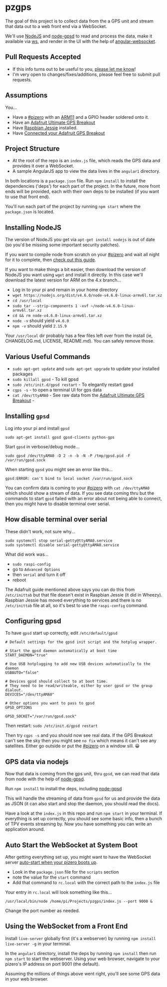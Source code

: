 # pzgps
The goal of this project is to collect data from the a GPS unit and stream that data out to a web front end via a WebSocket.

We'll use [NodeJS](https://nodejs.org/en/download/package-manager/#debian-and-ubuntu-based-linux-distributions) and [node-gpsd](https://github.com/eelcocramer/node-gpsd) to read and process the data, make it available via  [ws](https://www.npmjs.com/package/ws), and render in the UI with the help of [angular-websocket](https://github.com/AngularClass/angular-websocket).

## Pull Requests Accepted
* If this info turns out to be useful to you, [please let me know](https://twitter.com/dankapusta)!
* I'm very open to changes/fixes/additions, please feel free to submit pull requests.

## Assumptions
You...
* Have a [#pizero](https://www.raspberrypi.org/products/pi-zero/) with an [ARM11](https://en.wikipedia.org/wiki/ARM11) and a GPIO header soldered onto it.
* Have an [Adafruit Ultimate GPS Breakout](https://www.adafruit.com/product/746)
* Have [Raspbian Jessie](https://www.raspberrypi.org/downloads/raspbian/) installed.
* Have [Connected your Adafruit GPS Breakout](https://learn.adafruit.com/adafruit-ultimate-gps-on-the-raspberry-pi/using-uart-instead-of-usb)

## Project Structure

* At the root of the repo is an `index.js` file, which reads the GPS data and provides it over a WebSocket.
* A sample AngularJS app to view the data lives in the `angular1` directory.

In both locations is a `package.json` file. Run `npm install` to install the dependencies ('deps') for each part of the project. In the future, more front ends will be provided, each with their own deps to be installed (if you want to use that front end).

You'll run each part of the project by running `npm start` where the `package.json` is located.


## Installing NodeJS
The version of NodeJS you get via `apt-get install nodejs` is out of date (so you'd be missing some important security patches).

If you want to compile node from scratch on your [#pizero](https://www.raspberrypi.org/products/pi-zero/) and wait all night for it to complete, then [check out this guide](https://www.youtube.com/watch?v=J6g53Hm0rq4).

If you want to make things a bit easier, then download the version of NodeJS you want using `wget` and install it directly. In this case we'll download the latest version for ARM on the 4.x branch...
* Log in to your pi and remain in your home directory
* `wget https://nodejs.org/dist/v4.6.0/node-v4.6.0-linux-armv6l.tar.xz`
* `cd /usr/local`
* `sudo tar --strip-components 1 -xvf ~/node-v4.6.0-linux-armv6l.tar.xz`
* `cd && rm node-v4.6.0-linux-armv6l.tar.xz`
* `node -v` should yield `v4.6.0`
* `npm -v` should yield `2.15.9`

Your `/usr/local` dir probably has a few files left over from the install (ie, CHANGELOG.md, LICENSE, README.md). You can safely remove those.


## Various Useful Commands
* `sudo apt-get update` and `sudo apt-get upgrade` to update your installed packages
* `sudo killall gpsd` - To kill gpsd
* `sudo /etc/init.d/gpsd restart` - To elegantly restart gpsd
* `cgps -s` - to open a terminal UI for gps data
* `cat /dev/ttyAMA0` - See raw data from the [Adafruit Ultimate GPS Breakout](https://www.adafruit.com/product/746) -


## Installing `gpsd`
Log into your pi and install `gpsd`

    sudo apt-get install gpsd gpsd-clients python-gps

Start `gpsd` in verbose/debug mode...

    sudo gpsd /dev/ttyAMA0 -D 2 -n -b -N -P /tmp/gpsd.pid -F /var/run/gpsd.sock

When starting `gpsd` you might see an error like this...

    gpsd:ERROR: can't bind to local socket /var/run/gpsd.sock

You can confirm data is coming to your [#pizero](https://www.raspberrypi.org/products/pi-zero/) with `cat /dev/ttyAMA0` which should show a stream of data. If you see data coming thru but the commands to start `gpsd` failed with an error about not being able to connect, then you might have to disable terminal over serial.

## How disable terminal over serial
These didn't work, not sure why...

    sudo systemctl stop serial-getty@ttyAMA0.service
    sudo systemctl disable serial-getty@ttyAMA0.service

What did work was...
* `sudo raspi-config`
* go to `Advanced Options`
* then `serial` and turn it off
* reboot

The Adafruit guide mentioned above says you can do this from `/etc/inittab` but that file doesn't exist in Raspbian Jessie (it did in Wheezy). Raspbian Jessie has moved everything to services and there is no `/etc/inittab` file at all, so it's best to use the `raspi-config` command.


## Configuring gpsd

To have `gpsd` start up correctly, edit `/etc/default/gpsd`

    # Default settings for the gpsd init script and the hotplug wrapper.

    # Start the gpsd daemon automatically at boot time
    START_DAEMON="true"

    # Use USB hotplugging to add new USB devices automatically to the daemon
    USBAUTO="false"

    # Devices gpsd should collect to at boot time.
    # They need to be read/writeable, either by user gpsd or the group dialout.
    DEVICES="/dev/ttyAMA0"

    # Other options you want to pass to gpsd
    GPSD_OPTIONS

    GPSD_SOCKET="/var/run/gpsd.sock"


Then restart: `sudo /etc/init.d/gpsd restart`

Then try `cgps -s` and you should now see real data. If the GPS Breakout can't see the sky then you might see `no fix` which means it can't see any satellites. Either go outside or put the [#pizero](https://www.raspberrypi.org/products/pi-zero/) on a window sill. 😀

## GPS data via nodejs

Now that data is coming from the gps unit, thru `gpsd`, we can read that data from node with the help of [node-gpsd](https://github.com/eelcocramer/node-gpsd).

Run `npm install` to install the deps, including [node-gpsd](https://github.com/eelcocramer/node-gpsd)

This will handle the streaming of data from `gpsd` for us and provide the data as JSON (it can also start and stop the daemon, you should read the docs).

Have a look at the `index.js` in this repo and run `npm start` in your terminal. If everything is set up correctly, you should see some basic info, then a bunch of TPV events streaming by. Now you have something you can write an application around.

## Auto Start the WebSocket at System Boot

After getting everything set up, you might want to have the WebSocket server [auto-start when your pizero boots up](https://www.raspberrypi.org/documentation/linux/usage/rc-local.md).
* Look in the `package.json` file for the `scripts` section
* note the value for the `start` command
* Add that command to `rc.local` with the correct path to the `index.js` file

Your entry in `rc.local` will look something like this...

    /usr/local/bin/node /home/pi/Projects/pzgps/index.js --port 9000 &

Change the port number as needed.


## Using the WebSocket from a Front End

Install `live-server` globally first (it's a webserver) by running `npm install live-server -g` in your terminal.

In the `angular1` directory, install the deps by running `npm install` then run `npm start` to start the webserver. Using your web browser, navigate to your pizero's IP address on port 9001 (the default).

Assuming the millions of things above went right, you'll see some GPS data in your web browser.
